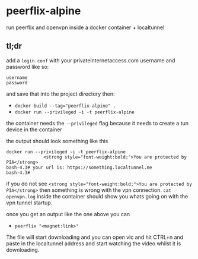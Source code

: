 # peerflix-alpine
run peerflix and openvpn inside a docker container + localtunnel

## tl;dr
add a `login.conf` with your privateinternetaccess.com username and password like so:
```
username
password
```
and save that into the project directory then: 

 - `docker build --tag="peerflix-alpine" .`
 - `docker run --privileged -i -t peerflix-alpine`
 
the container needs the `--privileged` flag because it needs to create a tun device in the container

the output should look something like this
```
docker run --privileged -i -t peerflix-alpine
              <strong style="font-weight:bold;">You are protected by PIA</strong>
bash-4.3# your url is: https://something.localtunnel.me
bash-4.3#
```

if you do not see `<strong style="font-weight:bold;">You are protected by PIA</strong>` then something is wrong with the vpn connection.
`cat openvpn.log` inside the container should show you whats going on with the vpn tunnel startup. 

once you get an output like the one above you can 
 - `peerflix "<magnet:link>"`
 
The file will start downloading and you can open vlc and hit CTRL+n and paste in the localtunnel address and start watching the video whilst it is downloading.
